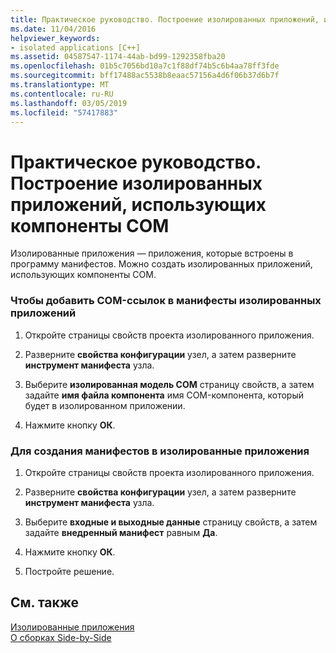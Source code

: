 ```yaml
---
title: Практическое руководство. Построение изолированных приложений, использующих компоненты СОМ
ms.date: 11/04/2016
helpviewer_keywords:
- isolated applications [C++]
ms.assetid: 04587547-1174-44ab-bd99-1292358fba20
ms.openlocfilehash: 01b5c7056bd10a7c1f88df74b5c6b4aa78ff3fde
ms.sourcegitcommit: bff17488ac5538b8eaac57156a4d6f06b37d6b7f
ms.translationtype: MT
ms.contentlocale: ru-RU
ms.lasthandoff: 03/05/2019
ms.locfileid: "57417883"
---
```

# <a name="how-to-build-isolated-applications-to-consume-com-components"></a>Практическое руководство. Построение изолированных приложений, использующих компоненты СОМ

Изолированные приложения — приложения, которые встроены в программу манифестов. Можно создать изолированных приложений, использующих компоненты СОМ.

### <a name="to-add-com-references-to-manifests-of-isolated-applications"></a>Чтобы добавить COM-ссылок в манифесты изолированных приложений

1. Откройте страницы свойств проекта изолированного приложения.

1. Разверните **свойства конфигурации** узел, а затем разверните **инструмент манифеста** узла.

1. Выберите **изолированная модель COM** страницу свойств, а затем задайте **имя файла компонента** имя COM-компонента, который будет в изолированном приложении.

1. Нажмите кнопку **ОК**.

### <a name="to-build-manifests-into-isolated-applications"></a>Для создания манифестов в изолированные приложения

1. Откройте страницы свойств проекта изолированного приложения.

1. Разверните **свойства конфигурации** узел, а затем разверните **инструмент манифеста** узла.

1. Выберите **входные и выходные данные** страницу свойств, а затем задайте **внедренный манифест** равным **Да**.

1. Нажмите кнопку **ОК**.

1. Постройте решение.

## <a name="see-also"></a>См. также

[Изолированные приложения](/windows/desktop/SbsCs/isolated-applications)<br/>
[О сборках Side-by-Side](/windows/desktop/SbsCs/about-side-by-side-assemblies-)
